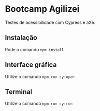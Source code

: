 # Bootcamp Agilizei 

Testes de acessibilidade com Cypress e aXe.

## Instalação

Rode o comando `npm install`

## Interface gráfica

Utilize o comando `npm run cy:open`

## Terminal

Utilize o comando `npm run cy:run`

